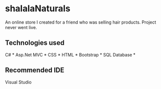 # shalalaNaturals

An online store I created for a friend who was selling hair products. Project never went live.

## Technologies used

C# *
Asp.Net MVC *
CSS *
HTML *
Bootstrap *
SQL Database *

## Recommended IDE
Visual Studio





